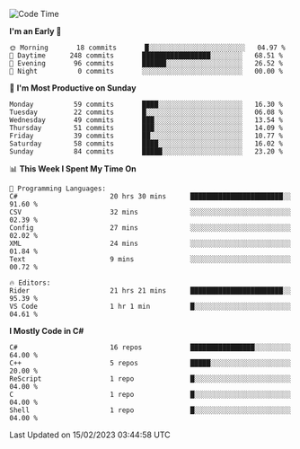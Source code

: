 <!--START_SECTION:waka-->
![Code Time](http://img.shields.io/badge/Code%20Time-938%20hrs%201%20min-blue)

**I'm an Early 🐤** 

```text
🌞 Morning       18 commits       █░░░░░░░░░░░░░░░░░░░░░░░░   04.97 % 
🌆 Daytime      248 commits       █████████████████░░░░░░░░   68.51 % 
🌃 Evening       96 commits       ██████░░░░░░░░░░░░░░░░░░░   26.52 % 
🌙 Night          0 commits       ░░░░░░░░░░░░░░░░░░░░░░░░░   00.00 % 

```
📅 **I'm Most Productive on Sunday** 

```text
Monday          59 commits       ████░░░░░░░░░░░░░░░░░░░░░   16.30 % 
Tuesday         22 commits       █░░░░░░░░░░░░░░░░░░░░░░░░   06.08 % 
Wednesday       49 commits       ███░░░░░░░░░░░░░░░░░░░░░░   13.54 % 
Thursday        51 commits       ███░░░░░░░░░░░░░░░░░░░░░░   14.09 % 
Friday          39 commits       ██░░░░░░░░░░░░░░░░░░░░░░░   10.77 % 
Saturday        58 commits       ████░░░░░░░░░░░░░░░░░░░░░   16.02 % 
Sunday          84 commits       █████░░░░░░░░░░░░░░░░░░░░   23.20 % 

```


📊 **This Week I Spent My Time On** 

```text
💬 Programming Languages: 
C#                       20 hrs 30 mins      ███████████████████████░░   91.60 % 
CSV                      32 mins             ░░░░░░░░░░░░░░░░░░░░░░░░░   02.39 % 
Config                   27 mins             ░░░░░░░░░░░░░░░░░░░░░░░░░   02.02 % 
XML                      24 mins             ░░░░░░░░░░░░░░░░░░░░░░░░░   01.84 % 
Text                     9 mins              ░░░░░░░░░░░░░░░░░░░░░░░░░   00.72 % 

🔥 Editors: 
Rider                    21 hrs 21 mins      ███████████████████████░░   95.39 % 
VS Code                  1 hr 1 min          █░░░░░░░░░░░░░░░░░░░░░░░░   04.61 % 

```

**I Mostly Code in C#** 

```text
C#                       16 repos            ████████████████░░░░░░░░░   64.00 % 
C++                      5 repos             █████░░░░░░░░░░░░░░░░░░░░   20.00 % 
ReScript                 1 repo              █░░░░░░░░░░░░░░░░░░░░░░░░   04.00 % 
C                        1 repo              █░░░░░░░░░░░░░░░░░░░░░░░░   04.00 % 
Shell                    1 repo              █░░░░░░░░░░░░░░░░░░░░░░░░   04.00 % 

```



 Last Updated on 15/02/2023 03:44:58 UTC
<!--END_SECTION:waka-->
